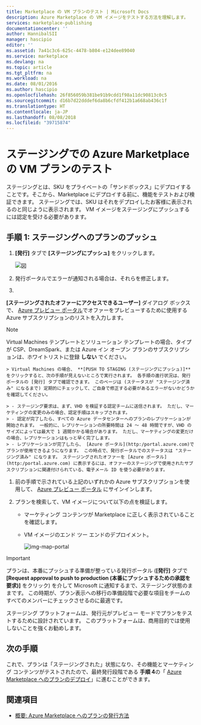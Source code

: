 ```yaml
---
title: Marketplace の VM プランのテスト | Microsoft Docs
description: Azure Marketplace の VM イメージをテストする方法を理解します。
services: marketplace-publishing
documentationcenter: ''
author: HannibalSII
manager: hascipio
editor: ''
ms.assetid: 7a41c3c6-625c-4478-b804-e124dee89040
ms.service: marketplace
ms.devlang: na
ms.topic: article
ms.tgt_pltfrm: na
ms.workload: na
ms.date: 08/01/2016
ms.author: hascipio
ms.openlocfilehash: 26f856059b381be91b9cdd1f98a11dc90813c0c5
ms.sourcegitcommit: d16b7d22dddef6da8b6cfdf412b1a668ab436c1f
ms.translationtype: HT
ms.contentlocale: ja-JP
ms.lasthandoff: 08/08/2018
ms.locfileid: "39715874"
---
```

# <a name="test-your-vm-offer-for-the-azure-marketplace-in-staging"></a>ステージングでの Azure Marketplace の VM プランのテスト
ステージングとは、SKU をプライベートの「サンドボックス」にデプロイすることです。そこから、Marketplace にデプロイする前に、機能をテストおよび検証できます。 ステージングでは、SKU はそれをデプロイしたお客様に表示されるのと同じように表示されます。 VM イメージをステージングにプッシュするには認定を受ける必要があります。

## <a name="step-1-push-your-offer-to-staging"></a>手順 1: ステージングへのプランのプッシュ
1. **[発行]** タブで **[ステージングにプッシュ]** をクリックします。
   
    ![図](media/marketplace-publishing-vm-image-test-in-staging/vm-image-push-to-staging.png)
2. 発行ポータルでエラーが通知される場合は、それらを修正します。
3. 
  **[ステージングされたオファーにアクセスできるユーザー]** ダイアログ ボックスで、 [Azure プレビュー ポータル](https://portal.azure.com)でオファーをプレビューするために使用する Azure サブスクリプションのリストを入力します。
   
   > [!NOTE]
   > Virtual Machines テンプレートとソリューション テンプレートの場合、タイプが CSP、DreamSpark、または Azure イン オープン プランのサブスクリプションは、ホワイトリストに登録 **しない** でください。
   > 
   > 

    > Virtual Machines の場合、 **[PUSH TO STAGING (ステージングにプッシュ)]** をクリックすると、次の手順が見えないところで実行されます。 各手順の進行状況は、発行ポータルの [発行] タブで確認できます。 このページは (ステータスが "ステージング済み" になるまで) 定期的にチェックして、ご自身で修正する必要があるエラーがないかどうかを確認してください。

    > - ステージング要求は、まず、VHD を検証する認定チームに送信されます。 ただし、マーケティングの変更のみの場合、認定手順はスキップされます。
    > - 認定が完了したら、すべての Azure データセンターへのプランのレプリケーションが開始されます。 一般的に、レプリケーションの所要時間は 24 ～ 48 時間ですが、VHD のサイズによっては最大で 1 週間かかる場合があります。 ただし、マーケティングの変更だけの場合、レプリケーションはもっと早く完了します。
    > - レプリケーションが完了したら、 [Azure ポータル](http:/portal.azure.com)でプランが使用できるようになります。 この時点で、発行ポータルでのステータスは "ステージング済み" になります。 ステージングされたオファーを [Azure ポータル](http:/portal.azure.com) に表示するには、オファーのステージングで使用されたサブスクリプションに関連付けられている、電子メール ID を使う必要があります。

1. 前の手順で示されている上記のいずれかの Azure サブスクリプションを使用して、 [Azure プレビュー ポータル](https://portal.azure.com) にサインインします。
2. プランを検索して、VM イメージについて以下の点を検証します。
   
   * マーケティング コンテンツが Marketplace に正しく表示されていることを確認します。
   * VM イメージのエンド ツー エンドのデプロイメント。
     
      ![img-map-portal](media/marketplace-publishing-push-to-staging/pubportal-mapping-azure-portal.jpg)

> [!IMPORTANT]
> プランは、本番にプッシュする準備が整っている発行ポータル (**[発行]** タブで **[Request approval to push to production (本番にプッシュするための承認を要求)]** をクリック) を介して Microsoft に通知するまで、ステージング状態のままです。 この時期が、プラン表示への移行の準備段階で必要な項目をチームのすべてのメンバーにチェックさせるのに最適です。
> 
> ステージング プラットフォームは、発行元がプレビュー モードでプランをテストするために設計されています。 このプラットフォームは、商用目的では使用しないことを強くお勧めします。
> 
> 

## <a name="next-steps"></a>次の手順
これで、プランは「ステージングされた」状態になり、その機能とマーケティング コンテンツがテストされたので、最終発行段階である **手順 4**の「 [Azure Marketplace へのプランのデプロイ](marketplace-publishing-push-to-production.md)」に進むことができます。

## <a name="see-also"></a>関連項目
* 
  [概要: Azure Marketplace へのプランの発行方法](marketplace-publishing-getting-started.md)

